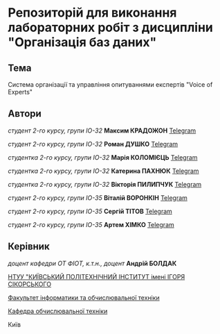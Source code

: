 # Репозиторій для виконання лабораторних робіт з дисципліни "Організація баз даних"

## Тема

Система організації та управління опитуваннями експертів "Voice of Experts"

## Автори

_студент 2-го курсу, групи ІО-32_ **Максим КРАДОЖОН** [Telegram](https://t.me/TockePie)

_студент 2-го курсу, групи ІО-32_ **Роман ДУШКО** [Telegram](https://t.me/from_fight_club)

_студентка 2-го курсу, групи ІО-32_ **Марія КОЛОМІЄЦЬ** [Telegram](https://t.me/Sunnytea0)

_студентка 2-го курсу, групи ІО-32_ **Катерина ПАХНЮК** [Telegram](https://t.me/RINApakhnyuk)

_студентка 2-го курсу, групи ІО-32_ **Вікторія ПИЛИПЧУК** [Telegram](https://t.me/pylychpuk)

_студент 2-го курсу, групи ІО-35_ **Віталій ВОРОНКІН** [Telegram](https://t.me/Vitvor)

_студент 2-го курсу, групи ІО-35_ **Сергій ТІТОВ** [Telegram](https://t.me/elRimigano)

_студент 2-го курсу, групи ІО-35_ **Артем ХІМКО** [Telegram](https://t.me/khimkoartem)

## Керівник

_доцент кафедри ОТ ФІОТ, к.т.н., доцент_ **Андрій БОЛДАК**

[НТУУ "КИЇВСЬКИЙ ПОЛІТЕХНІЧНИЙ ІНСТИТУТ імені ІГОРЯ СІКОРСЬКОГО](https://kpi.ua/)

[Факультет інформатики та обчислювальної техніки](https://fiot.kpi.ua/)

[Кафедра обчислювальної техніки](https://comsys.kpi.ua/)

Київ
